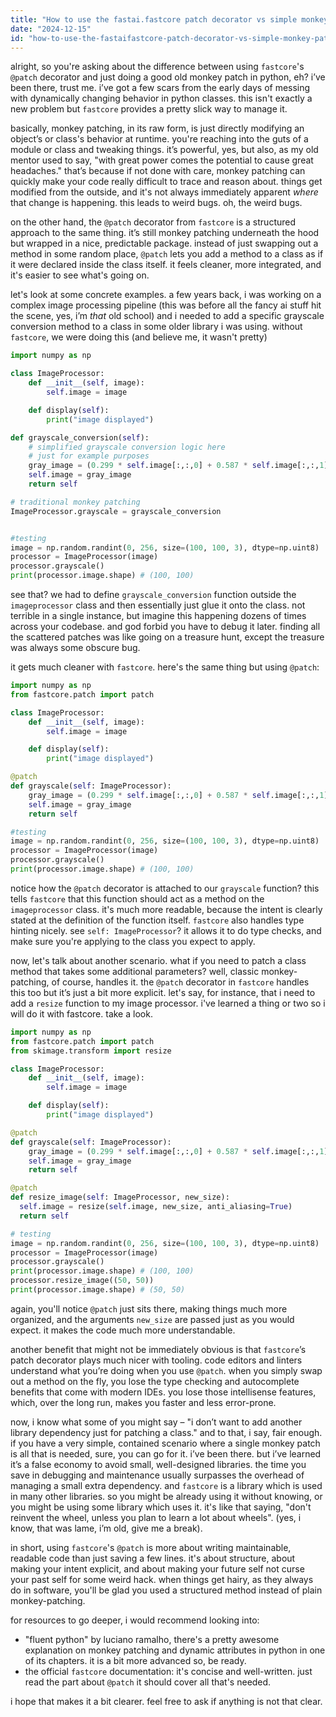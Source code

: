 ```yaml
---
title: "How to use the fastai.fastcore patch decorator vs simple monkey-patching?"
date: "2024-12-15"
id: "how-to-use-the-fastaifastcore-patch-decorator-vs-simple-monkey-patching"
---
```


alright, so you're asking about the difference between using `fastcore`'s `@patch` decorator and just doing a good old monkey patch in python, eh? i’ve been there, trust me. i’ve got a few scars from the early days of messing with dynamically changing behavior in python classes. this isn't exactly a new problem but `fastcore` provides a pretty slick way to manage it.

basically, monkey patching, in its raw form, is just directly modifying an object’s or class's behavior at runtime. you're reaching into the guts of a module or class and tweaking things. it’s powerful, yes, but also, as my old mentor used to say, "with great power comes the potential to cause great headaches." that’s because if not done with care, monkey patching can quickly make your code really difficult to trace and reason about. things get modified from the outside, and it's not always immediately apparent *where* that change is happening. this leads to weird bugs. oh, the weird bugs.

on the other hand, the `@patch` decorator from `fastcore` is a structured approach to the same thing. it’s still monkey patching underneath the hood but wrapped in a nice, predictable package. instead of just swapping out a method in some random place, `@patch` lets you add a method to a class as if it were declared inside the class itself. it feels cleaner, more integrated, and it's easier to see what's going on.

let's look at some concrete examples. a few years back, i was working on a complex image processing pipeline (this was before all the fancy ai stuff hit the scene, yes, i’m *that* old school) and i needed to add a specific grayscale conversion method to a class in some older library i was using. without `fastcore`, we were doing this (and believe me, it wasn't pretty)

```python
import numpy as np

class ImageProcessor:
    def __init__(self, image):
        self.image = image

    def display(self):
        print("image displayed")

def grayscale_conversion(self):
    # simplified grayscale conversion logic here
    # just for example purposes
    gray_image = (0.299 * self.image[:,:,0] + 0.587 * self.image[:,:,1] + 0.114 * self.image[:,:,2]).astype(np.uint8)
    self.image = gray_image
    return self

# traditional monkey patching
ImageProcessor.grayscale = grayscale_conversion


#testing
image = np.random.randint(0, 256, size=(100, 100, 3), dtype=np.uint8)
processor = ImageProcessor(image)
processor.grayscale()
print(processor.image.shape) # (100, 100)
```

see that? we had to define `grayscale_conversion` function outside the `imageprocessor` class and then essentially just glue it onto the class. not terrible in a single instance, but imagine this happening dozens of times across your codebase. and god forbid you have to debug it later. finding all the scattered patches was like going on a treasure hunt, except the treasure was always some obscure bug.

it gets much cleaner with `fastcore`. here's the same thing but using `@patch`:

```python
import numpy as np
from fastcore.patch import patch

class ImageProcessor:
    def __init__(self, image):
        self.image = image

    def display(self):
        print("image displayed")

@patch
def grayscale(self: ImageProcessor):
    gray_image = (0.299 * self.image[:,:,0] + 0.587 * self.image[:,:,1] + 0.114 * self.image[:,:,2]).astype(np.uint8)
    self.image = gray_image
    return self

#testing
image = np.random.randint(0, 256, size=(100, 100, 3), dtype=np.uint8)
processor = ImageProcessor(image)
processor.grayscale()
print(processor.image.shape) # (100, 100)
```

notice how the `@patch` decorator is attached to our `grayscale` function? this tells `fastcore` that this function should act as a method on the `imageprocessor` class. it's much more readable, because the intent is clearly stated at the definition of the function itself. `fastcore` also handles type hinting nicely. see `self: ImageProcessor`? it allows it to do type checks, and make sure you're applying to the class you expect to apply.

now, let's talk about another scenario. what if you need to patch a class method that takes some additional parameters? well, classic monkey-patching, of course, handles it. the `@patch` decorator in `fastcore` handles this too but it’s just a bit more explicit. let's say, for instance, that i need to add a `resize` function to my image processor. i've learned a thing or two so i will do it with fastcore. take a look.

```python
import numpy as np
from fastcore.patch import patch
from skimage.transform import resize

class ImageProcessor:
    def __init__(self, image):
        self.image = image

    def display(self):
        print("image displayed")

@patch
def grayscale(self: ImageProcessor):
    gray_image = (0.299 * self.image[:,:,0] + 0.587 * self.image[:,:,1] + 0.114 * self.image[:,:,2]).astype(np.uint8)
    self.image = gray_image
    return self

@patch
def resize_image(self: ImageProcessor, new_size):
  self.image = resize(self.image, new_size, anti_aliasing=True)
  return self

# testing
image = np.random.randint(0, 256, size=(100, 100, 3), dtype=np.uint8)
processor = ImageProcessor(image)
processor.grayscale()
print(processor.image.shape) # (100, 100)
processor.resize_image((50, 50))
print(processor.image.shape) # (50, 50)
```

again, you'll notice `@patch` just sits there, making things much more organized, and the arguments `new_size` are passed just as you would expect. it makes the code much more understandable.

another benefit that might not be immediately obvious is that `fastcore`’s patch decorator plays much nicer with tooling. code editors and linters understand what you’re doing when you use `@patch`. when you simply swap out a method on the fly, you lose the type checking and autocomplete benefits that come with modern IDEs. you lose those intellisense features, which, over the long run, makes you faster and less error-prone.

now, i know what some of you might say – "i don’t want to add another library dependency just for patching a class." and to that, i say, fair enough. if you have a very simple, contained scenario where a single monkey patch is all that is needed, sure, you can go for it. i’ve been there. but i’ve learned it’s a false economy to avoid small, well-designed libraries. the time you save in debugging and maintenance usually surpasses the overhead of managing a small extra dependency. and `fastcore` is a library which is used in many other libraries. so you might be already using it without knowing, or you might be using some library which uses it. it's like that saying, "don't reinvent the wheel, unless you plan to learn a lot about wheels". (yes, i know, that was lame, i’m old, give me a break).

in short, using `fastcore`'s `@patch` is more about writing maintainable, readable code than just saving a few lines. it's about structure, about making your intent explicit, and about making your future self not curse your past self for some weird hack. when things get hairy, as they always do in software, you'll be glad you used a structured method instead of plain monkey-patching.

for resources to go deeper, i would recommend looking into:

*   "fluent python" by luciano ramalho, there's a pretty awesome explanation on monkey patching and dynamic attributes in python in one of its chapters. it is a bit more advanced so, be ready.
*   the official `fastcore` documentation: it's concise and well-written. just read the part about `@patch` it should cover all that's needed.

i hope that makes it a bit clearer. feel free to ask if anything is not that clear.

